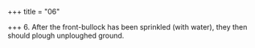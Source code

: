 +++
title = "06"

+++
6. After the front-bullock has been sprinkled (with water), they then should plough unploughed ground.
